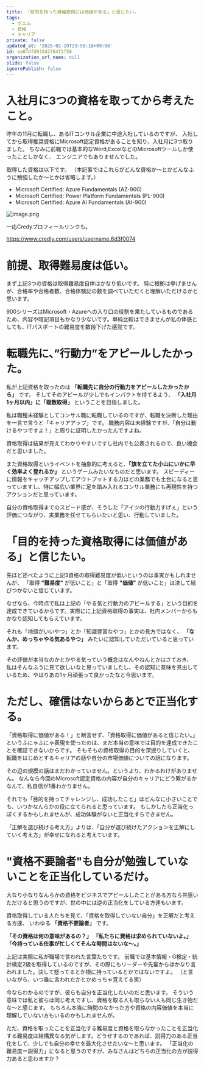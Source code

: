 ```yaml
---
title: 「目的を持った資格取得には価値がある」と信じたい。
tags:
  - ポエム
  - 資格
  - キャリア
private: false
updated_at: '2025-02-19T23:58:18+09:00'
id: ea07dfd932d2784f2f58
organization_url_name: null
slide: false
ignorePublish: false
---
```

# 入社月に3つの資格を取ってから考えたこと。

昨年の11月に転職し、あるITコンサル企業に中途入社しているのですが、
入社してから取得推奨資格にMicrosoft認定資格があることを知り、入社月に3つ取りました。
ちなみに前職では基本的なWord,ExcelなどのMicrosoftツールしか使ったことしかなく、
エンジニアでもありませんでした。

取得した資格は以下です。
（本記事ではこれらがどんな資格か〜とかどんなふうに勉強したか〜とかは省略します。）

- Microsoft Certified: Azure Fundamentals (AZ-900)
- Microsoft Certified: Power Platform Fundamentals (PL-900)
- Microsoft Certified: Azure AI Fundamentals (AI-900)


![image.png](https://qiita-image-store.s3.ap-northeast-1.amazonaws.com/0/3780099/b175c4b5-1daa-45e9-a841-e995fd78e2f2.png)


一応Credyプロフィールリンクも。

https://www.credly.com/users/username.6d3f0074


# 前提、取得難易度は低い。

まず上記3つの資格は取得難易度自体はかなり低いです。
特に根拠は挙げませんが、合格率や合格者数、合格体験記の数を調べていただくと理解いただけるかと思います。

900シリーズはMicrosoft・Azureへの入り口の役割を果たしているものであるため、内容や暗記項目もかなり少ないです。単純比較はできませんが私の体感としても、ITパスポートの難易度を数段下げた感覚です。



# 転職先に、”行動力”をアピールしたかった。

私が上記資格を取ったのは **「転職先に自分の行動力をアピールしたかったから」** です。
そしてそのアピールが少しでもインパクトを持てるよう、
**「入社月1ヶ月以内」に「複数取得」** ということを目指しました。

私は職種未経験としてコンサル職に転職しているのですが、転職を決断した理由を一言で言うと「キャリアアップ」です。
職務内容は未経験ですが、「自分は動けるやつですよ！」と周りに証明したかったんですよね。


資格取得は結果が見えてわかりやすいですし社内でも公表されるので、良い機会だと思いました。

また資格取得というイベントを抽象的に考えると、**「旗を立てた小山にいかに早く効率よく登れるか」** というゲームみたいなものだと思います。
スピーディーに情報をキャッチアップしてアウトプットする力はどの業務でも土台になると思っていますし、特に幅広い業界に足を踏み入れるコンサル業務にも再現性を持つアクションだと思っています。

自分の資格取得までのスピード感が、そうした「アイツの行動力すげぇ」という評価につながり、実業務を任せてもらいたいと思い、行動していました。


# 「目的を持った資格取得には価値がある」と信じたい。

先ほど述べたように上記3資格の取得難易度が低いというのは事実かもしれませんが、
「取得 **"難易度"** が低いこと」と「取得 **"価値"** が低いこと」は決して結びつかないと信じています。


なぜなら、今時点で私は上記の「やる気と行動力のアピールする」という目的を達成できているからです。実際にに上記資格取得の事実は、社内メンバーからもかなり認知してもらえています。

それも「地頭がいいやつ」とか「知識豊富なやつ」とかの見方ではなく、
**「なんか、めっちゃやる気あるやつ」** 
みたいに認知していただいていると思っています。

その評価が本当なのかとかやる気っていう概念はなんやねんとかはさておき、
私はそんなふうに見て欲しいなと思っていましたし、その認知に意味を見出しているため、やはりあの1ヶ月頑張って良かったなと今思います。


# ただし、確信はないからあとで正当化する。

「資格取得に価値がある！」と断言せず、「資格取得に価値があると信じたい。」というふにゃふにゃ表現を使ったのは、まだ本当の意味では目的を達成できたことを確証できないからです。
そもそもの資格取得の目的を深掘りしていくと、転職をはじめとするキャリアの話や自分の市場価値についての話になります。

その辺の規模の話はまだわかっていません。というより、わかるわけがありません。
なんなら今回のMicrosoft認定資格の内容が自分のキャリアにどう繋がるかなんて、私自信が1番わかりません。

それでも「目的を持ってチャレンジし、成功したこと」はどんなに小さいことでも、いつかなんらかの役に立てられると思っています。
もしかしたら正当化っぽくするかもしれませんが、成功体験がないと正当化すらできません。

「正解を選び続ける考え方」よりは、「自分が選び続けたアクションを正解にしていく考え方」が幸せになれると考えています。


# "資格不要論者"も自分が勉強していないことを正当化しているだけ。

大なり小なりなんらかの資格をビジネスでアピールしたことがある方なら共感いただけると思うのですが、世の中には逆の正当化をしている方達もいます。

資格取得している人たちを見て、「資格を取得していない自分」を正解だと考える方達、
いわゆる **「資格不要論者」** です。

**「その資格は何の意味があるの？」**
**「私たちに資格は求められていないよ。」**
**「今持っている仕事が忙しくてそんな時間はないな〜。」**

上記は実際に私が職場で言われた言葉たちです。
前職では基本情報・G検定・統計検定2級を取得しているのですが、その際にもリーダーや先輩からはかなり言われました。決して怒ってるとか根に持っているとかではないですよ。
（と言いながら、いつ誰に言われたかとかめっちゃ覚えてる笑）

今ならわかるのですが、彼らも自分を正当化したいのだと思います。
そういう意味では私と彼らは同じ考えですし、資格を取る人も取らない人も同じ生き物だな〜と感じます。
もちろん本当に時間のなかった方や資格の内容価値を本当に理解していない方もいるのかもしれませんが。

ただ、資格を取ったことを正当化する難易度と資格を取らなかったことを正当化する難易度は結構異なる気がします。どうせするのであれば、説得力のある正当化をして、少しでも自分の幸せを最大化させたいな〜と思います。
「正当化の難易度＝説得力」になると思うのですが、みなさんはどちらの正当化の方が説得力あると思わますか？

